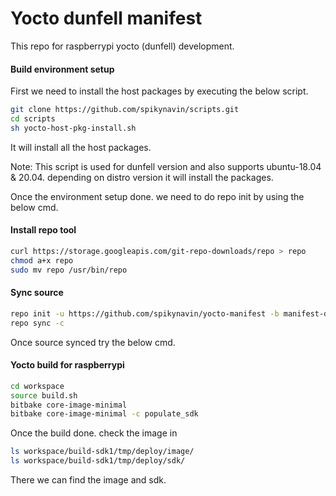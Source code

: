 # Yocto dunfell manifest

This repo for raspberrypi yocto (dunfell) development.

#### Build environment setup

First we need to install the host packages by executing the below script.

```bash
git clone https://github.com/spikynavin/scripts.git
cd scripts
sh yocto-host-pkg-install.sh
```
It will install all the host packages.

Note: This script is used for dunfell version and also supports ubuntu-18.04 & 20.04. depending on distro version it  will install the packages.

Once the environment setup done. we need to do repo init by using the below cmd.

#### Install repo tool
```bash
curl https://storage.googleapis.com/git-repo-downloads/repo > repo
chmod a+x repo
sudo mv repo /usr/bin/repo
```
#### Sync source
```bash
repo init -u https://github.com/spikynavin/yocto-manifest -b manifest-dunfell -m manifest-raspberrypi.xml --repo-url=https://gerrit.googlesource.com/git-repo --repo-branch=stable --no-repo-verify
repo sync -c
```
Once source synced try the below cmd.

#### Yocto build for raspberrypi
```bash
cd workspace
source build.sh
bitbake core-image-minimal
bitbake core-image-minimal -c populate_sdk
```
Once the build done. check the image in
```bash
ls workspace/build-sdk1/tmp/deploy/image/
ls workspace/build-sdk1/tmp/deploy/sdk/
```
There we can find the image and sdk.

